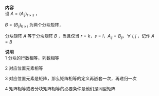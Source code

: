 **内容**  
设  $A=(A_{ij})_{r×s}$ ，  
  
 $B=(B_{ij})_{k×l}$  为两个分块矩阵，  
  
分块矩阵 $A$ 等于分块矩阵 $B$ ，当且仅当 $r=k，s=l，A_{ij}=B_{ij}，  
\forall\ i,j$ ，记作 $A=B$  
  
**说明**  
1 分块的行数相等，列数相等  
  
2 对应位置元素相等  
  
3 对应位置元素是矩阵，那么矩阵相等的定义再嵌套一次，再递归一次  
  
4 矩阵相等或者分块矩阵相等的必要条件是他们是同型矩阵  
